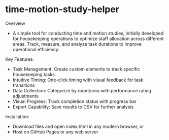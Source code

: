 # time-motion-study-helper

Overview
  - A simple tool for conducting time and motion studies, initially developed for housekeeping operations to optimize staff allocation across different areas. Track, measure, and analyze task durations to improve operational efficiency.

Key Features:
  - Task Management: Create custom elements to track specific housekeeping tasks
  - Intuitive Timing: One-click timing with visual feedback for task transitions
  - Data Collection: Categorize by room/area with performance rating adjustments
  - Visual Progress: Track completion status with progress bar
  - Export Capability: Save results to CSV for further analysis

Installation:

  - Download files and open index.html in any modern browser, or
  - Host on GitHub Pages or any web server
